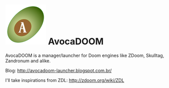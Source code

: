# ![Alt text](https://github.com/hydren/avocadoom/blob/master/AvocaDOOM/image/avocadoom.png "logo") AvocaDOOM

AvocaDOOM is a manager/launcher for Doom engines like ZDoom, Skulltag, Zandronum and alike.

Blog: http://avocadoom-launcher.blogspot.com.br/

I'll take inspirations from ZDL: http://zdoom.org/wiki/ZDL


